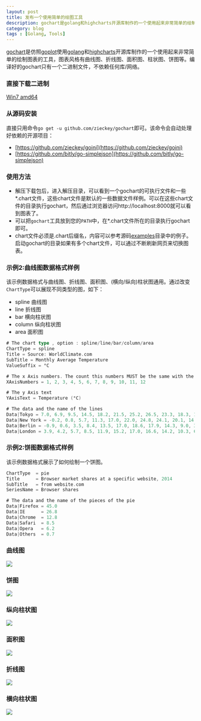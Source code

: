 ```yaml
---
layout: post
title: 发布一个使用简单的绘图工具
description: gochart是golang和highcharts开源库制作的一个使用起来非常简单的绘制图表的工具，图表风格有曲线图、折线图、面积图、柱状图、饼图等。编译好的gochart只有一个二进制文件，不依赖任何库/网络。
category: blog
tags : [Golang, Tools]
---
```


[gochart](https://github.com/zieckey/gochart)是仿照[goplot](https://github.com/skoo87/goplot)使用[golang](https://golang.org)和[highcharts](http://www.highcharts.com)开源库制作的一个使用起来非常简单的绘制图表的工具，图表风格有曲线图、折线图、面积图、柱状图、饼图等。编译好的gochart只有一个二进制文件，不依赖任何库/网络。

### 直接下载二进制

[Win7 amd64](https://raw.githubusercontent.com/zieckey/gochart/master/download/win64/gochart.tar.gz)

### 从源码安装

直接只用命令`go get -u github.com/zieckey/gochart`即可。该命令会自动处理好依赖的开源项目：

- [https://github.com/zieckey/goini](https://github.com/zieckey/goini)
- [https://github.com/bitly/go-simplejson](https://github.com/bitly/go-simplejson)

### 使用方法

* 解压下载包后，进入解压目录，可以看到一个gochart的可执行文件和一些*.chart文件，这些chart文件是默认的一些数据文件样例。可以在这些chart文件的目录执行gochart，然后通过浏览器访问http://localhost:8000就可以看到图表了。
* 可以把`gochart`工具放到您的`PATH`中，在*.chart文件所在的目录执行gochart即可。
* chart文件必须是.chart后缀名，内容可以参考源码[examples](https://github.com/zieckey/gochart/tree/master/examples)目录中的例子。启动gochart的目录如果有多个chart文件，可以通过不断刷新网页来切换图表。

### 示例2:曲线图数据格式样例
  
该示例数据格式与曲线图、折线图、面积图、(横向/纵向)柱状图通用。通过改变`ChartType`可以展现不同类型的图，如下：

- spline 曲线图
- line 折线图
- bar 横向柱状图
- column 纵向柱状图
- area 面积图

```go
# The chart type , option : spline/line/bar/column/area
ChartType = spline
Title = Source: WorldClimate.com
SubTitle = Monthly Average Temperature
ValueSuffix = °C

# The x Axis numbers. The count this numbers MUST be the same with the data series
XAxisNumbers = 1, 2, 3, 4, 5, 6, 7, 8, 9, 10, 11, 12

# The y Axis text
YAxisText = Temperature (°C)

# The data and the name of the lines
Data|Tokyo = 7.0, 6.9, 9.5, 14.5, 18.2, 21.5, 25.2, 26.5, 23.3, 18.3, 13.9, 9.6
Data|New York = -0.2, 0.8, 5.7, 11.3, 17.0, 22.0, 24.8, 24.1, 20.1, 14.1, 8.6, 2.5
Data|Berlin = -0.9, 0.6, 3.5, 8.4, 13.5, 17.0, 18.6, 17.9, 14.3, 9.0, 3.9, 1.0
Data|London = 3.9, 4.2, 5.7, 8.5, 11.9, 15.2, 17.0, 16.6, 14.2, 10.3, 6.6, 4.8
```


### 示例2:饼图数据格式样例

该示例数据格式展示了如何绘制一个饼图。

```go
ChartType  = pie
Title 	   = Browser market shares at a specific website, 2014
SubTitle   = from website.com
SeriesName = Browser shares

# The data and the name of the pieces of the pie 
Data|Firefox = 45.0
Data|IE 	 = 26.8
Data|Chrome  = 12.8
Data|Safari  = 8.5
Data|Opera   = 6.2
Data|Others  = 0.7    
```

### 曲线图
![](https://raw.githubusercontent.com/zieckey/gochart/master/image/spline.png)

### 饼图
![](https://raw.githubusercontent.com/zieckey/gochart/master/image/pie.png)

### 纵向柱状图
![](https://raw.githubusercontent.com/zieckey/gochart/master/image/column.png)

### 面积图
![](https://raw.githubusercontent.com/zieckey/gochart/master/image/area.png)

### 折线图
![](https://raw.githubusercontent.com/zieckey/gochart/master/image/line.png)

### 横向柱状图
![](https://raw.githubusercontent.com/zieckey/gochart/master/image/bar.png)

